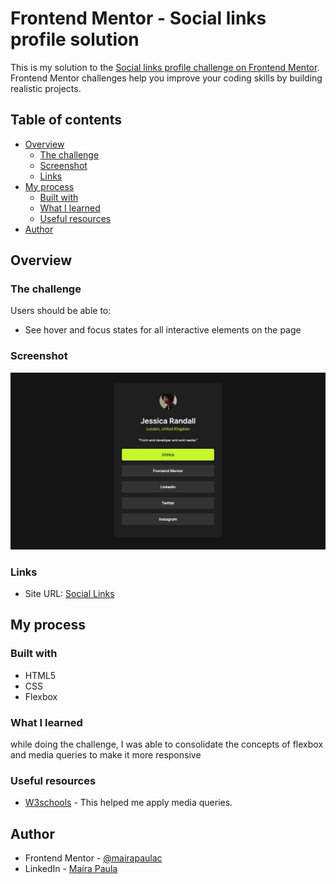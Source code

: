 # Frontend Mentor - Social links profile solution

This is my solution to the [Social links profile challenge on Frontend Mentor](https://www.frontendmentor.io/challenges/social-links-profile-UG32l9m6dQ). Frontend Mentor challenges help you improve your coding skills by building realistic projects. 

## Table of contents

- [Overview](#overview)
  - [The challenge](#the-challenge)
  - [Screenshot](#screenshot)
  - [Links](#links)
- [My process](#my-process)
  - [Built with](#built-with)
  - [What I learned](#what-i-learned)
  - [Useful resources](#useful-resources)
- [Author](#author)




## Overview

### The challenge

Users should be able to:

- See hover and focus states for all interactive elements on the page

### Screenshot

![](assets/social-profile-media.jpeg)


### Links

- Site URL: [Social Links](https://social-link-profile-challenge.vercel.app)

## My process

### Built with

- HTML5
- CSS 
- Flexbox


### What I learned

while doing the challenge, I was able to consolidate the concepts of flexbox and media queries to make it more responsive


### Useful resources

- [W3schools](https://www.w3schools.com/css/css_rwd_mediaqueries.asp) - This helped me apply media queries.

## Author

- Frontend Mentor - [@mairapaulac](https://www.frontendmentor.io/profile/mairapaulac)
- LinkedIn - [Maíra Paula](https://www.linkedin.com/in/maíra-paula-de-oliveira-cruz-64982120b/)


